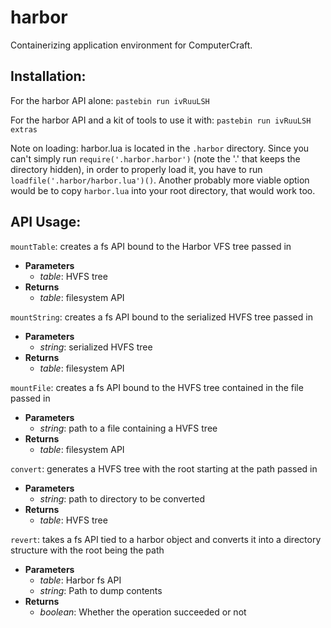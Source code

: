 # harbor
Containerizing application environment for ComputerCraft. 

## Installation:

For the harbor API alone:
`pastebin run ivRuuLSH`

For the harbor API and a kit of tools to use it with:
`pastebin run ivRuuLSH extras`

Note on loading: harbor.lua is located in the `.harbor` directory. Since you can't simply run `require('.harbor.harbor')` (note the '.' that keeps the directory hidden), in order to properly load it, you have to run `loadfile('.harbor/harbor.lua')()`. Another probably more viable option would be to copy `harbor.lua` into your root directory, that would work too.

## API Usage: 
`mountTable`: creates a fs API bound to the Harbor VFS tree passed in
- **Parameters**
  - _table_: HVFS tree
- **Returns**
  - _table_: filesystem API

`mountString`: creates a fs API bound to the serialized HVFS tree passed in
- **Parameters**
  - _string_: serialized HVFS tree
- **Returns**
  - _table_: filesystem API

`mountFile`: creates a fs API bound to the HVFS tree contained in the file passed in
- **Parameters**
  - _string_: path to a file containing a HVFS tree
- **Returns**
  - _table_: filesystem API

`convert`: generates a HVFS tree with the root starting at the path passed in
- **Parameters**
  - _string_: path to directory to be converted
- **Returns**
  - _table_: HVFS tree

`revert`: takes a fs API tied to a harbor object and converts it into a directory structure with the root being the path
- **Parameters**
  - _table_: Harbor fs API
  - _string_: Path to dump contents
- **Returns**
  - _boolean_: Whether the operation succeeded or not
